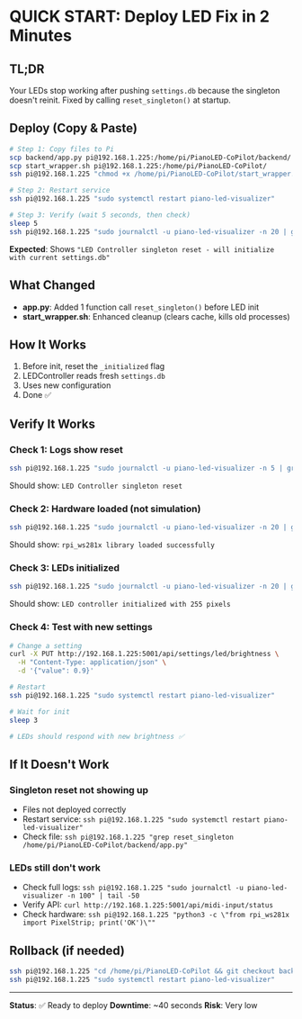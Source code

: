 # QUICK START: Deploy LED Fix in 2 Minutes

## TL;DR
Your LEDs stop working after pushing `settings.db` because the singleton doesn't reinit. Fixed by calling `reset_singleton()` at startup.

## Deploy (Copy & Paste)

```bash
# Step 1: Copy files to Pi
scp backend/app.py pi@192.168.1.225:/home/pi/PianoLED-CoPilot/backend/
scp start_wrapper.sh pi@192.168.1.225:/home/pi/PianoLED-CoPilot/
ssh pi@192.168.1.225 "chmod +x /home/pi/PianoLED-CoPilot/start_wrapper.sh"

# Step 2: Restart service
ssh pi@192.168.1.225 "sudo systemctl restart piano-led-visualizer"

# Step 3: Verify (wait 5 seconds, then check)
sleep 5
ssh pi@192.168.1.225 "sudo journalctl -u piano-led-visualizer -n 20 | grep singleton"
```

**Expected**: Shows `"LED Controller singleton reset - will initialize with current settings.db"`

## What Changed
- **app.py**: Added 1 function call `reset_singleton()` before LED init
- **start_wrapper.sh**: Enhanced cleanup (clears cache, kills old processes)

## How It Works
1. Before init, reset the `_initialized` flag
2. LEDController reads fresh `settings.db`
3. Uses new configuration
4. Done ✅

## Verify It Works

### Check 1: Logs show reset
```bash
ssh pi@192.168.1.225 "sudo journalctl -u piano-led-visualizer -n 5 | grep singleton"
```
Should show: `LED Controller singleton reset`

### Check 2: Hardware loaded (not simulation)
```bash
ssh pi@192.168.1.225 "sudo journalctl -u piano-led-visualizer -n 20 | grep rpi_ws281x"
```
Should show: `rpi_ws281x library loaded successfully`

### Check 3: LEDs initialized
```bash
ssh pi@192.168.1.225 "sudo journalctl -u piano-led-visualizer -n 20 | grep 'LED controller initialized'"
```
Should show: `LED controller initialized with 255 pixels`

### Check 4: Test with new settings
```bash
# Change a setting
curl -X PUT http://192.168.1.225:5001/api/settings/led/brightness \
  -H "Content-Type: application/json" \
  -d '{"value": 0.9}'

# Restart
ssh pi@192.168.1.225 "sudo systemctl restart piano-led-visualizer"

# Wait for init
sleep 3

# LEDs should respond with new brightness ✅
```

## If It Doesn't Work

### Singleton reset not showing up
- Files not deployed correctly
- Restart service: `ssh pi@192.168.1.225 "sudo systemctl restart piano-led-visualizer"`
- Check file: `ssh pi@192.168.1.225 "grep reset_singleton /home/pi/PianoLED-CoPilot/backend/app.py"`

### LEDs still don't work
- Check full logs: `ssh pi@192.168.1.225 "sudo journalctl -u piano-led-visualizer -n 100" | tail -50`
- Verify API: `curl http://192.168.1.225:5001/api/midi-input/status`
- Check hardware: `ssh pi@192.168.1.225 "python3 -c \"from rpi_ws281x import PixelStrip; print('OK')\""`

## Rollback (if needed)
```bash
ssh pi@192.168.1.225 "cd /home/pi/PianoLED-CoPilot && git checkout backend/app.py start_wrapper.sh"
ssh pi@192.168.1.225 "sudo systemctl restart piano-led-visualizer"
```

---

**Status**: ✅ Ready to deploy
**Downtime**: ~40 seconds
**Risk**: Very low

